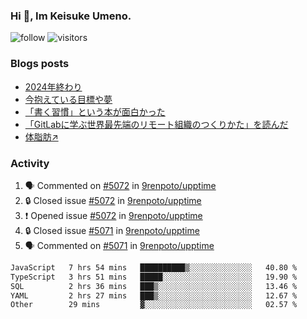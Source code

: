 ### Hi 👋, Im Keisuke Umeno.

<!--
**9renpoto/9renpoto** is a ✨ _special_ ✨ repository because its `README.md` (this file) appears on your GitHub profile.

Here are some ideas to get you started:

- 🔭 I’m currently working on ...
- 🌱 I’m currently learning ...
- 👯 I’m looking to collaborate on ...
- 🤔 I’m looking for help with ...
- 💬 Ask me about ...
- 📫 How to reach me: ...
- 😄 Pronouns: ...
- ⚡ Fun fact: ...
-->

![follow](https://img.shields.io/github/followers/9renpoto?label=Follow&style=social)
![visitors](https://komarev.com/ghpvc/?username=9renpoto&label=Profile%20views&color=0e75b6&style=flat)

### Blogs posts

<!-- BLOG-POST-LIST:START -->
- [2024年終わり](https://9renpoto.win/entry/2024/12/31/2024-end)
- [今抱えている目標や夢](https://9renpoto.win/entry/2024/12/02/objective)
- [「書く習慣」という本が面白かった](https://9renpoto.win/entry/2024/11/11/leave_a_feeling_sad)
- [「GitLabに学ぶ世界最先端のリモート組織のつくりかた」を読んだ](https://9renpoto.win/entry/2024/09/10/remote_organization)
- [体脂肪↗](https://9renpoto.win/entry/2024/08/12/gaining_fat)
<!-- BLOG-POST-LIST:END -->

### Activity

<!--START_SECTION:activity-->
1. 🗣 Commented on [#5072](https://github.com/9renpoto/upptime/issues/5072#issuecomment-2586475563) in [9renpoto/upptime](https://github.com/9renpoto/upptime)
2. 🔒 Closed issue [#5072](https://github.com/9renpoto/upptime/issues/5072) in [9renpoto/upptime](https://github.com/9renpoto/upptime)
3. ❗ Opened issue [#5072](https://github.com/9renpoto/upptime/issues/5072) in [9renpoto/upptime](https://github.com/9renpoto/upptime)
4. 🔒 Closed issue [#5071](https://github.com/9renpoto/upptime/issues/5071) in [9renpoto/upptime](https://github.com/9renpoto/upptime)
5. 🗣 Commented on [#5071](https://github.com/9renpoto/upptime/issues/5071#issuecomment-2586417518) in [9renpoto/upptime](https://github.com/9renpoto/upptime)
<!--END_SECTION:activity-->

<!--START_SECTION:waka-->

```txt
JavaScript   7 hrs 54 mins   ██████████▒░░░░░░░░░░░░░░   40.80 %
TypeScript   3 hrs 51 mins   █████░░░░░░░░░░░░░░░░░░░░   19.90 %
SQL          2 hrs 36 mins   ███▒░░░░░░░░░░░░░░░░░░░░░   13.46 %
YAML         2 hrs 27 mins   ███▒░░░░░░░░░░░░░░░░░░░░░   12.67 %
Other        29 mins         ▓░░░░░░░░░░░░░░░░░░░░░░░░   02.57 %
```

<!--END_SECTION:waka-->
